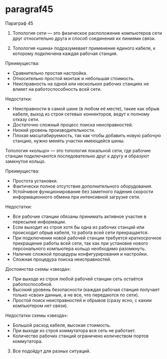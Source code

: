 # paragraf45

Параграф 45

1. Топология сети — это физическое расположение компьютеров сети друг относительно друга и способ соединения их линиями связи.

2. Топология «шина» подразумевает применение единого кабеля, к которому подключена каждая рабочая станция.

Преимущества:

- Сравнительно простая настройка.
- Относительно простой монтаж и небольшая стоимость.
- Неисправность на одной или нескольких рабочих станциях не влияет на работоспособность всей сети.

Недостатки:

- Неисправности в самой шине (в любом её месте), такие как обрыв кабеля, выход из строя сетевых коннекторов, ведут к полному отказу сети.
-  Достаточно сложный процесс поиска неисправностей.
- Низкий уровень производительности.
- Плохая масштабируемость, так как чтобы добавить новую рабочую станцию, нужно менять участки имеющейся шины.

Топология «кольцо» — это топология локальной сети, где рабочие станции подключаются последовательно друг к другу и образуют замкнутое кольцо.

Преимущества:

- Простота установки.
- Фактически полное отсутствие дополнительного оборудования.
- Устойчивое функционирование без заметного падения скорости информационного обмена при интенсивной загрузке сети.

Недостатки:

- Все рабочие станции обязаны принимать активное участие в пересылке информации.
-  Если выходит из строя хотя бы одна из рабочих станций или происходит обрыв кабеля, то работа всей сети прекращается.
- При подключении новой рабочей станции требуется краткосрочное прекращение работы всей сети, так как при установке нового персонального компьютера кольцо необходимо разомкнуть.
- Наличие сложной процедуры конфигурирования и настройки.
- Сложная процедура поиска неисправностей.

Достоинства схемы «звезда»:

- При выходе из строя любой рабочей станции сеть остаётся работоспособной.
- Высокий уровень безопасности (каждая рабочая станция получает только «свои» данные, а не все, что передаются по сети).
- Простой поиск неисправностей и обрывов (сразу ясно, с каким компьютером нет связи).

Недостатки схемы «звезда»:

- Большой расход кабеля, высокая стоимость.
-  При выходе из строя коммутатора вся сеть не работает.
- Количество рабочих станций ограничено количеством портов коммутатора.

3. Все подойдут для разных ситуаций.
